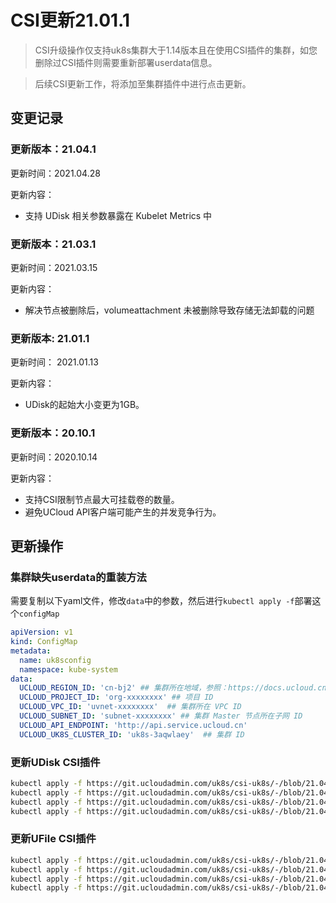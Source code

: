 # CSI更新21.01.1

> CSI升级操作仅支持uk8s集群大于1.14版本且在使用CSI插件的集群，如您删除过CSI插件则需要重新部署userdata信息。

> 后续CSI更新工作，将添加至集群插件中进行点击更新。

## 变更记录

### 更新版本：21.04.1

更新时间：2021.04.28

更新内容：

* 支持 UDisk 相关参数暴露在 Kubelet Metrics 中

### 更新版本：21.03.1

更新时间：2021.03.15

更新内容：

* 解决节点被删除后，volumeattachment 未被删除导致存储无法卸载的问题

### 更新版本: 21.01.1

更新时间： 2021.01.13

更新内容：

* UDisk的起始大小变更为1GB。

### 更新版本：20.10.1

更新时间：2020.10.14

更新内容：

* 支持CSI限制节点最大可挂载卷的数量。
* 避免UCloud API客户端可能产生的并发竞争行为。


## 更新操作

### 集群缺失userdata的重装方法

需要复制以下yaml文件，修改`data`中的参数，然后进行`kubectl apply -f`部署这个`configMap`


```yaml
apiVersion: v1
kind: ConfigMap
metadata:
  name: uk8sconfig
  namespace: kube-system
data:
  UCLOUD_REGION_ID: 'cn-bj2' ## 集群所在地域，参照：https://docs.ucloud.cn/api/summary/regionlist
  UCLOUD_PROJECT_ID: 'org-xxxxxxxx' ## 项目 ID
  UCLOUD_VPC_ID: 'uvnet-xxxxxxxx'  ## 集群所在 VPC ID
  UCLOUD_SUBNET_ID: 'subnet-xxxxxxxx' ## 集群 Master 节点所在子网 ID
  UCLOUD_API_ENDPOINT: 'http://api.service.ucloud.cn'
  UCLOUD_UK8S_CLUSTER_ID: 'uk8s-3aqwlaey'  ## 集群 ID

```

### 更新UDisk CSI插件

```bash
kubectl apply -f https://git.ucloudadmin.com/uk8s/csi-uk8s/-/blob/21.04.1/deploy/udisk/csi-controller.yml
kubectl apply -f https://git.ucloudadmin.com/uk8s/csi-uk8s/-/blob/21.04.1/deploy/udisk/csi-node.yml
kubectl apply -f https://git.ucloudadmin.com/uk8s/csi-uk8s/-/blob/21.04.1/deploy/udisk/rbac-controller.yml
kubectl apply -f https://git.ucloudadmin.com/uk8s/csi-uk8s/-/blob/21.04.1/deploy/udisk/rbac-node.yml
```

### 更新UFile CSI插件

```bash
kubectl apply -f https://git.ucloudadmin.com/uk8s/csi-uk8s/-/blob/21.04.1/deploy/ufile/csi-controller.yml
kubectl apply -f https://git.ucloudadmin.com/uk8s/csi-uk8s/-/blob/21.04.1/deploy/ufile/csi-node.yml
kubectl apply -f https://git.ucloudadmin.com/uk8s/csi-uk8s/-/blob/21.04.1/deploy/ufile/rbac-controller.yml
kubectl apply -f https://git.ucloudadmin.com/uk8s/csi-uk8s/-/blob/21.04.1/deploy/ufile/rbac-controller.yml
```
